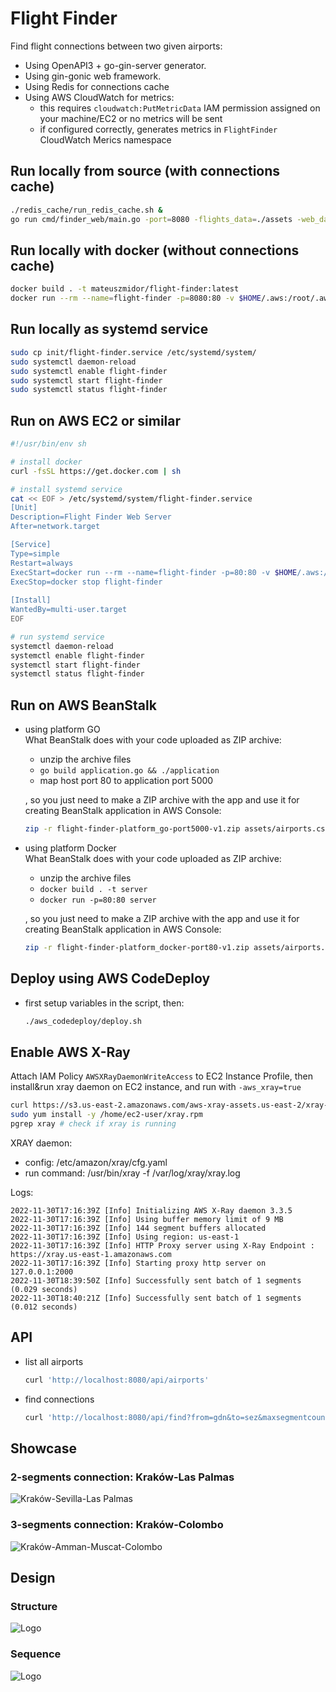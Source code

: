 # Flight Finder

Find flight connections between two given airports:  
- Using OpenAPI3 + go-gin-server generator.  
- Using gin-gonic web framework.   
- Using Redis for connections cache
- Using AWS CloudWatch for metrics:
  - this requires `cloudwatch:PutMetricData` IAM permission assigned on your machine/EC2 or no metrics will be sent
  - if configured correctly, generates metrics in `FlightFinder` CloudWatch Merics namespace

## Run locally from source (with connections cache)

```sh
./redis_cache/run_redis_cache.sh &  
go run cmd/finder_web/main.go -port=8080 -flights_data=./assets -web_data=./web -aws_region=us-east-1 -redis_addr=localhost:6379 -redis_pass=CACHE
```

## Run locally with docker (without connections cache)

```sh
docker build . -t mateuszmidor/flight-finder:latest
docker run --rm --name=flight-finder -p=8080:80 -v $HOME/.aws:/root/.aws mateuszmidor/flight-finder:latest
```

## Run locally as systemd service

```sh
sudo cp init/flight-finder.service /etc/systemd/system/
sudo systemctl daemon-reload 
sudo systemctl enable flight-finder
sudo systemctl start flight-finder
sudo systemctl status flight-finder
```

## Run on AWS EC2 or similar

```sh
#!/usr/bin/env sh

# install docker
curl -fsSL https://get.docker.com | sh

# install systemd service
cat << EOF > /etc/systemd/system/flight-finder.service
[Unit] 
Description=Flight Finder Web Server 
After=network.target 

[Service] 
Type=simple 
Restart=always  
ExecStart=docker run --rm --name=flight-finder -p=80:80 -v $HOME/.aws:/root/.aws mateuszmidor/flight-finder:latest
ExecStop=docker stop flight-finder 
                                   
[Install] 
WantedBy=multi-user.target
EOF

# run systemd service
systemctl daemon-reload    
systemctl enable flight-finder
systemctl start flight-finder
systemctl status flight-finder
```

## Run on AWS BeanStalk

- using platform GO  
    What BeanStalk does with your code uploaded as ZIP archive:
    - unzip the archive files
    - `go build application.go && ./application`
    - map host port 80 to application port 5000

    , so you just need to make a ZIP archive with the app and use it for creating BeanStalk application in AWS Console:

    ```sh
    zip -r flight-finder-platform_go-port5000-v1.zip assets/airports.csv.gz assets/nations.csv.gz assets/segments.csv.gz go.mod go.sum web/ pkg/ cmd/ application.go
    ```
- using platform Docker  
    What BeanStalk does with your code uploaded as ZIP archive:
    - unzip the archive files
    - `docker build . -t server`
    - `docker run -p=80:80 server`

    , so you just need to make a ZIP archive with the app and use it for creating BeanStalk application in AWS Console:
    ```sh
    zip -r flight-finder-platform_docker-port80-v1.zip assets/airports.csv.gz assets/nations.csv.gz assets/segments.csv.gz go.mod go.sum web/ scripts/ api/ pkg/ cmd/ Dockerfile
    ``` 

## Deploy using AWS CodeDeploy

- first setup variables in the script, then:
    ```sh
    ./aws_codedeploy/deploy.sh
    ```


## Enable AWS X-Ray

Attach IAM Policy `AWSXRayDaemonWriteAccess` to EC2 Instance Profile, then install&run xray daemon on EC2 instance, and run with `-aws_xray=true`

```sh
curl https://s3.us-east-2.amazonaws.com/aws-xray-assets.us-east-2/xray-daemon/aws-xray-daemon-3.x.rpm -o /home/ec2-user/xray.rpm
sudo yum install -y /home/ec2-user/xray.rpm
pgrep xray # check if xray is running
```
XRAY daemon:
- config: /etc/amazon/xray/cfg.yaml
- run command: /usr/bin/xray -f /var/log/xray/xray.log


Logs:
```log
2022-11-30T17:16:39Z [Info] Initializing AWS X-Ray daemon 3.3.5
2022-11-30T17:16:39Z [Info] Using buffer memory limit of 9 MB
2022-11-30T17:16:39Z [Info] 144 segment buffers allocated
2022-11-30T17:16:39Z [Info] Using region: us-east-1
2022-11-30T17:16:39Z [Info] HTTP Proxy server using X-Ray Endpoint : https://xray.us-east-1.amazonaws.com
2022-11-30T17:16:39Z [Info] Starting proxy http server on 127.0.0.1:2000
2022-11-30T18:39:50Z [Info] Successfully sent batch of 1 segments (0.029 seconds)
2022-11-30T18:40:21Z [Info] Successfully sent batch of 1 segments (0.012 seconds)
```


## API

- list all airports
    ```sh
    curl 'http://localhost:8080/api/airports'
    ```

- find connections
    ```sh 
    curl 'http://localhost:8080/api/find?from=gdn&to=sez&maxsegmentcount=2'
    ```

## Showcase

### 2-segments connection: Kraków-Las Palmas

![Kraków-Sevilla-Las Palmas](./website/krk-svq-lpa.png)

### 3-segments connection: Kraków-Colombo

![Kraków-Amman-Muscat-Colombo](./website/krk-amm-mct-cmb.png)


## Design

### Structure

![Logo](docs/component.png)

### Sequence

![Logo](docs/sequence.png)